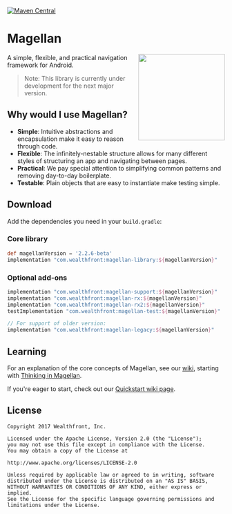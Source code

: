 [![Maven Central](https://maven-badges.herokuapp.com/maven-central/com.wealthfront/magellan-library/badge.svg)](https://maven-badges.herokuapp.com/maven-central/com.wealthfront/magellan-library)

# Magellan

<img src="assets/magellan_icon_web_hi_res_512.png" width="200" align="right" />

A simple, flexible, and practical navigation framework for Android.

> Note: This library is currently under development for the next major version.

## Why would I use Magellan?

- **Simple**: Intuitive abstractions and encapsulation make it easy to reason through code.
- **Flexible**: The infinitely-nestable structure allows for many different styles of structuring an app and navigating between pages.
- **Practical**: We pay special attention to simplifying common patterns and removing day-to-day boilerplate.
- **Testable**: Plain objects that are easy to instantiate make testing simple.
 
## Download

Add the dependencies you need in your `build.gradle`:

### Core library

```groovy
def magellanVersion = '2.2.6-beta'
implementation "com.wealthfront:magellan-library:${magellanVersion}"
```

### Optional add-ons

```groovy
implementation "com.wealthfront:magellan-support:${magellanVersion}"
implementation "com.wealthfront:magellan-rx:${magellanVersion}"
implementation "com.wealthfront:magellan-rx2:${magellanVersion}"
testImplementation "com.wealthfront:magellan-test:${magellanVersion}"

// For support of older version:
implementation "com.wealthfront:magellan-legacy:${magellanVersion}"
```

## Learning

For an explanation of the core concepts of Magellan, see our [wiki](https://github.com/wealthfront/magellan/wiki), starting with [Thinking in Magellan](https://github.com/wealthfront/magellan/wiki/Thinking-in-Magellan).

If you're eager to start, check out our [Quickstart wiki page](https://github.com/wealthfront/magellan/wiki/Quickstart).

## License

```
Copyright 2017 Wealthfront, Inc.

Licensed under the Apache License, Version 2.0 (the "License");
you may not use this file except in compliance with the License.
You may obtain a copy of the License at

http://www.apache.org/licenses/LICENSE-2.0

Unless required by applicable law or agreed to in writing, software
distributed under the License is distributed on an "AS IS" BASIS,
WITHOUT WARRANTIES OR CONDITIONS OF ANY KIND, either express or implied.
See the License for the specific language governing permissions and
limitations under the License.
```
